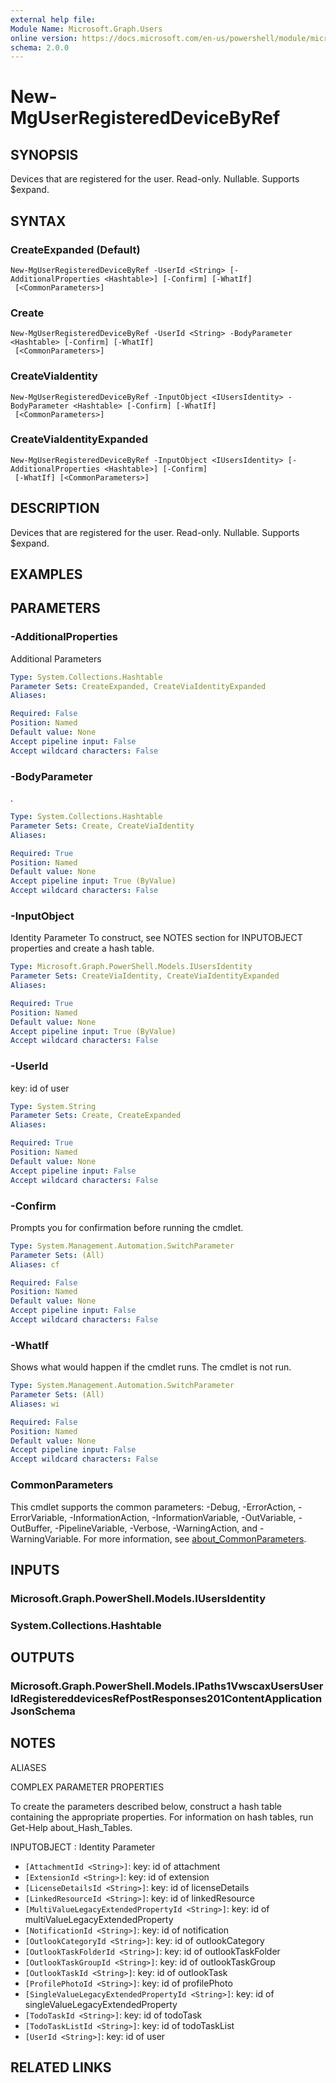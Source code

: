 ```yaml
---
external help file:
Module Name: Microsoft.Graph.Users
online version: https://docs.microsoft.com/en-us/powershell/module/microsoft.graph.users/new-mguserregistereddevicebyref
schema: 2.0.0
---
```


# New-MgUserRegisteredDeviceByRef

## SYNOPSIS
Devices that are registered for the user.
Read-only.
Nullable.
Supports $expand.

## SYNTAX

### CreateExpanded (Default)
```
New-MgUserRegisteredDeviceByRef -UserId <String> [-AdditionalProperties <Hashtable>] [-Confirm] [-WhatIf]
 [<CommonParameters>]
```

### Create
```
New-MgUserRegisteredDeviceByRef -UserId <String> -BodyParameter <Hashtable> [-Confirm] [-WhatIf]
 [<CommonParameters>]
```

### CreateViaIdentity
```
New-MgUserRegisteredDeviceByRef -InputObject <IUsersIdentity> -BodyParameter <Hashtable> [-Confirm] [-WhatIf]
 [<CommonParameters>]
```

### CreateViaIdentityExpanded
```
New-MgUserRegisteredDeviceByRef -InputObject <IUsersIdentity> [-AdditionalProperties <Hashtable>] [-Confirm]
 [-WhatIf] [<CommonParameters>]
```

## DESCRIPTION
Devices that are registered for the user.
Read-only.
Nullable.
Supports $expand.

## EXAMPLES

## PARAMETERS

### -AdditionalProperties
Additional Parameters

```yaml
Type: System.Collections.Hashtable
Parameter Sets: CreateExpanded, CreateViaIdentityExpanded
Aliases:

Required: False
Position: Named
Default value: None
Accept pipeline input: False
Accept wildcard characters: False
```

### -BodyParameter
.

```yaml
Type: System.Collections.Hashtable
Parameter Sets: Create, CreateViaIdentity
Aliases:

Required: True
Position: Named
Default value: None
Accept pipeline input: True (ByValue)
Accept wildcard characters: False
```

### -InputObject
Identity Parameter
To construct, see NOTES section for INPUTOBJECT properties and create a hash table.

```yaml
Type: Microsoft.Graph.PowerShell.Models.IUsersIdentity
Parameter Sets: CreateViaIdentity, CreateViaIdentityExpanded
Aliases:

Required: True
Position: Named
Default value: None
Accept pipeline input: True (ByValue)
Accept wildcard characters: False
```

### -UserId
key: id of user

```yaml
Type: System.String
Parameter Sets: Create, CreateExpanded
Aliases:

Required: True
Position: Named
Default value: None
Accept pipeline input: False
Accept wildcard characters: False
```

### -Confirm
Prompts you for confirmation before running the cmdlet.

```yaml
Type: System.Management.Automation.SwitchParameter
Parameter Sets: (All)
Aliases: cf

Required: False
Position: Named
Default value: None
Accept pipeline input: False
Accept wildcard characters: False
```

### -WhatIf
Shows what would happen if the cmdlet runs.
The cmdlet is not run.

```yaml
Type: System.Management.Automation.SwitchParameter
Parameter Sets: (All)
Aliases: wi

Required: False
Position: Named
Default value: None
Accept pipeline input: False
Accept wildcard characters: False
```

### CommonParameters
This cmdlet supports the common parameters: -Debug, -ErrorAction, -ErrorVariable, -InformationAction, -InformationVariable, -OutVariable, -OutBuffer, -PipelineVariable, -Verbose, -WarningAction, and -WarningVariable. For more information, see [about_CommonParameters](http://go.microsoft.com/fwlink/?LinkID=113216).

## INPUTS

### Microsoft.Graph.PowerShell.Models.IUsersIdentity

### System.Collections.Hashtable

## OUTPUTS

### Microsoft.Graph.PowerShell.Models.IPaths1VwscaxUsersUserIdRegistereddevicesRefPostResponses201ContentApplicationJsonSchema

## NOTES

ALIASES

COMPLEX PARAMETER PROPERTIES

To create the parameters described below, construct a hash table containing the appropriate properties. For information on hash tables, run Get-Help about_Hash_Tables.


INPUTOBJECT <IUsersIdentity>: Identity Parameter
  - `[AttachmentId <String>]`: key: id of attachment
  - `[ExtensionId <String>]`: key: id of extension
  - `[LicenseDetailsId <String>]`: key: id of licenseDetails
  - `[LinkedResourceId <String>]`: key: id of linkedResource
  - `[MultiValueLegacyExtendedPropertyId <String>]`: key: id of multiValueLegacyExtendedProperty
  - `[NotificationId <String>]`: key: id of notification
  - `[OutlookCategoryId <String>]`: key: id of outlookCategory
  - `[OutlookTaskFolderId <String>]`: key: id of outlookTaskFolder
  - `[OutlookTaskGroupId <String>]`: key: id of outlookTaskGroup
  - `[OutlookTaskId <String>]`: key: id of outlookTask
  - `[ProfilePhotoId <String>]`: key: id of profilePhoto
  - `[SingleValueLegacyExtendedPropertyId <String>]`: key: id of singleValueLegacyExtendedProperty
  - `[TodoTaskId <String>]`: key: id of todoTask
  - `[TodoTaskListId <String>]`: key: id of todoTaskList
  - `[UserId <String>]`: key: id of user

## RELATED LINKS

